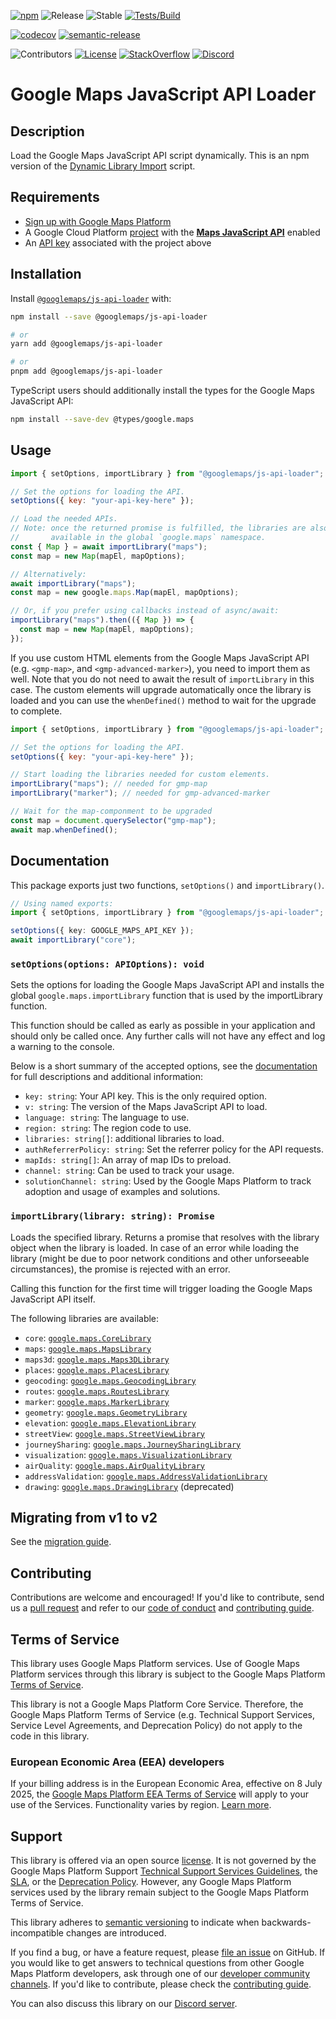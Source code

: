 [![npm](https://img.shields.io/npm/v/@googlemaps/js-api-loader)][npm-pkg]
![Release](https://github.com/googlemaps/js-api-loader/workflows/Release/badge.svg)
![Stable](https://img.shields.io/badge/stability-stable-green)
[![Tests/Build](https://github.com/googlemaps/js-api-loader/actions/workflows/test.yml/badge.svg)](https://github.com/googlemaps/js-api-loader/actions/workflows/test.yml)

[![codecov](https://codecov.io/gh/googlemaps/js-api-loader/branch/main/graph/badge.svg)](https://codecov.io/gh/googlemaps/js-api-loader)
[![semantic-release](https://img.shields.io/badge/%20%20%F0%9F%93%A6%F0%9F%9A%80-semantic--release-e10079.svg)](https://github.com/semantic-release/semantic-release)

![Contributors](https://img.shields.io/github/contributors/googlemaps/js-api-loader?color=green)
[![License](https://img.shields.io/github/license/googlemaps/js-api-loader?color=blue)][license]
[![StackOverflow](https://img.shields.io/stackexchange/stackoverflow/t/google-maps?color=orange&label=google-maps&logo=stackoverflow)](https://stackoverflow.com/questions/tagged/google-maps)
[![Discord](https://img.shields.io/discord/676948200904589322?color=6A7EC2&logo=discord&logoColor=ffffff)][Discord server]

# Google Maps JavaScript API Loader

## Description

Load the Google Maps JavaScript API script dynamically. This is an npm version
of the [Dynamic Library Import](https://developers.google.com/maps/documentation/javascript/load-maps-js-api#dynamic-library-import)
script.

## Requirements

- [Sign up with Google Maps Platform]
- A Google Cloud Platform [project] with the [**Maps JavaScript API**][maps-sdk]
  enabled
- An [API key] associated with the project above

## Installation

Install [`@googlemaps/js-api-loader`][npm-pkg] with:

```sh
npm install --save @googlemaps/js-api-loader

# or
yarn add @googlemaps/js-api-loader

# or
pnpm add @googlemaps/js-api-loader
```

TypeScript users should additionally install the types for the Google Maps
JavaScript API:

```sh
npm install --save-dev @types/google.maps
```

## Usage

```javascript
import { setOptions, importLibrary } from "@googlemaps/js-api-loader";

// Set the options for loading the API.
setOptions({ key: "your-api-key-here" });

// Load the needed APIs.
// Note: once the returned promise is fulfilled, the libraries are also
//       available in the global `google.maps` namespace.
const { Map } = await importLibrary("maps");
const map = new Map(mapEl, mapOptions);

// Alternatively:
await importLibrary("maps");
const map = new google.maps.Map(mapEl, mapOptions);

// Or, if you prefer using callbacks instead of async/await:
importLibrary("maps").then(({ Map }) => {
  const map = new Map(mapEl, mapOptions);
});
```

If you use custom HTML elements from the Google Maps JavaScript API (e.g.
`<gmp-map>`, and `<gmp-advanced-marker>`), you need to import them as well.
Note that you do not need to await the result of `importLibrary` in this case.
The custom elements will upgrade automatically once the library is loaded
and you can use the `whenDefined()` method to wait for the upgrade to
complete.

```javascript
import { setOptions, importLibrary } from "@googlemaps/js-api-loader";

// Set the options for loading the API.
setOptions({ key: "your-api-key-here" });

// Start loading the libraries needed for custom elements.
importLibrary("maps"); // needed for gmp-map
importLibrary("marker"); // needed for gmp-advanced-marker

// Wait for the map-componment to be upgraded
const map = document.querySelector("gmp-map");
await map.whenDefined();
```

## Documentation

This package exports just two functions, `setOptions()` and `importLibrary()`.

```ts
// Using named exports:
import { setOptions, importLibrary } from "@googlemaps/js-api-loader";

setOptions({ key: GOOGLE_MAPS_API_KEY });
await importLibrary("core");
```

### `setOptions(options: APIOptions): void`

Sets the options for loading the Google Maps JavaScript API and installs the
global `google.maps.importLibrary` function that is used by the importLibrary
function.

This function should be called as early as possible in your application and
should only be called once. Any further calls will not have any effect and
log a warning to the console.

Below is a short summary of the accepted options, see the
[documentation][parameters] for full descriptions and additional information:

- `key: string`: Your API key. This is the only required option.
- `v: string`: The version of the Maps JavaScript API to load.
- `language: string`: The language to use.
- `region: string`: The region code to use.
- `libraries: string[]`: additional libraries to load.
- `authReferrerPolicy: string`: Set the referrer policy for the API requests.
- `mapIds: string[]`: An array of map IDs to preload.
- `channel: string`: Can be used to track your usage.
- `solutionChannel: string`: Used by the Google Maps Platform to track
  adoption and usage of examples and solutions.

### `importLibrary(library: string): Promise`

Loads the specified library. Returns a promise that resolves with the
library object when the library is loaded. In case of an error while loading
the library (might be due to poor network conditions and other unforseeable
circumstances), the promise is rejected with an error.

Calling this function for the first time will trigger loading the Google
Maps JavaScript API itself.

The following libraries are available:

- `core`: [`google.maps.CoreLibrary`](https://developers.google.com/maps/documentation/javascript/reference/library-interfaces#CoreLibrary)
- `maps`: [`google.maps.MapsLibrary`](https://developers.google.com/maps/documentation/javascript/reference/library-interfaces#MapsLibrary)
- `maps3d`: [`google.maps.Maps3DLibrary`](https://developers.google.com/maps/documentation/javascript/reference/library-interfaces#Maps3DLibrary)
- `places`: [`google.maps.PlacesLibrary`](https://developers.google.com/maps/documentation/javascript/reference/library-interfaces#PlacesLibrary)
- `geocoding`: [`google.maps.GeocodingLibrary`](https://developers.google.com/maps/documentation/javascript/reference/library-interfaces#GeocodingLibrary)
- `routes`: [`google.maps.RoutesLibrary`](https://developers.google.com/maps/documentation/javascript/reference/library-interfaces#RoutesLibrary)
- `marker`: [`google.maps.MarkerLibrary`](https://developers.google.com/maps/documentation/javascript/reference/library-interfaces#MarkerLibrary)
- `geometry`: [`google.maps.GeometryLibrary`](https://developers.google.com/maps/documentation/javascript/reference/library-interfaces#GeometryLibrary)
- `elevation`: [`google.maps.ElevationLibrary`](https://developers.google.com/maps/documentation/javascript/reference/library-interfaces#ElevationLibrary)
- `streetView`: [`google.maps.StreetViewLibrary`](https://developers.google.com/maps/documentation/javascript/reference/library-interfaces#StreetViewLibrary)
- `journeySharing`: [`google.maps.JourneySharingLibrary`](https://developers.google.com/maps/documentation/javascript/reference/library-interfaces#JourneySharingLibrary)
- `visualization`: [`google.maps.VisualizationLibrary`](https://developers.google.com/maps/documentation/javascript/reference/library-interfaces#VisualizationLibrary)
- `airQuality`: [`google.maps.AirQualityLibrary`](https://developers.google.com/maps/documentation/javascript/reference/library-interfaces#AirQualityLibrary)
- `addressValidation`: [`google.maps.AddressValidationLibrary`](https://developers.google.com/maps/documentation/javascript/reference/library-interfaces#AddressValidationLibrary)
- `drawing`: [`google.maps.DrawingLibrary`](https://developers.google.com/maps/documentation/javascript/reference/library-interfaces#DrawingLibrary) (deprecated)

## Migrating from v1 to v2

See the [migration guide](MIGRATION.md).

## Contributing

Contributions are welcome and encouraged! If you'd like to contribute, send
us a [pull request] and refer to our [code of conduct] and [contributing guide].

## Terms of Service

This library uses Google Maps Platform services. Use of Google Maps
Platform services through this library is subject to the Google Maps
Platform [Terms of Service].

This library is not a Google Maps Platform Core Service. Therefore, the
Google Maps Platform Terms of Service (e.g. Technical Support Services,
Service Level Agreements, and Deprecation Policy) do not apply to the code
in this library.

### European Economic Area (EEA) developers

If your billing address is in the European Economic Area, effective on 8 July 2025, the [Google Maps Platform EEA Terms of Service](https://cloud.google.com/terms/maps-platform/eea) will apply to your use of the Services. Functionality varies by region. [Learn more](https://developers.google.com/maps/comms/eea/faq).

## Support

This library is offered via an open source [license]. It is not governed by
the Google Maps Platform Support [Technical Support Services Guidelines],
the [SLA], or the [Deprecation Policy]. However, any Google Maps Platform
services used by the library remain subject to the Google Maps Platform Terms of Service.

This library adheres to [semantic versioning] to indicate when
backwards-incompatible changes are introduced.

If you find a bug, or have a feature request, please [file an issue] on
GitHub. If you would like to get answers to technical questions from other
Google Maps Platform developers, ask through one of our
[developer community channels].
If you'd like to contribute, please check the [contributing guide].

You can also discuss this library on our [Discord server].

[API key]: https://developers.google.com/maps/documentation/javascript/get-api-key
[maps-sdk]: https://developers.google.com/maps/documentation/javascript
[reference]: https://googlemaps.github.io/js-api-loader/index.html
[documentation]: https://googlemaps.github.io/js-api-loader
[parameters]: https://developers.google.com/maps/documentation/javascript/load-maps-js-api#required_parameters
[npm-pkg]: https://npmjs.com/package/@googlemaps/js-api-loader
[code of conduct]: ?tab=coc-ov-file#readme
[contributing guide]: CONTRIBUTING.md
[Deprecation Policy]: https://cloud.google.com/maps-platform/terms
[developer community channels]: https://developers.google.com/maps/developer-community
[Discord server]: https://discord.gg/hYsWbmk
[file an issue]: https://github.com/googlemaps/js-api-loader/issues/new/choose
[license]: LICENSE
[project]: https://developers.google.com/maps/documentation/javascript/cloud-setup#enabling-apis
[pull request]: https://github.com/googlemaps/js-api-loader/compare
[semantic versioning]: https://semver.org
[Sign up with Google Maps Platform]: https://console.cloud.google.com/google/maps-apis/start
[SLA]: https://cloud.google.com/maps-platform/terms/sla
[Technical Support Services Guidelines]: https://cloud.google.com/maps-platform/terms/tssg
[Terms of Service]: https://cloud.google.com/maps-platform/terms
